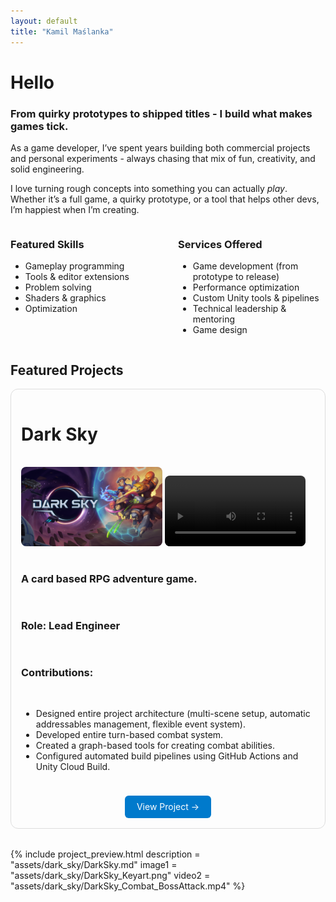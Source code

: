 ```yaml
---
layout: default
title: "Kamil Maślanka"
---
```


# Hello

### From quirky prototypes to shipped titles - I build what makes games tick.

As a game developer, I’ve spent years building both commercial projects and personal experiments - always chasing that mix of fun, creativity, and solid engineering.

I love turning rough concepts into something you can actually *play*.  
Whether it’s a full game, a quirky prototype, or a tool that helps other devs, I’m happiest when I’m creating.

<div style="display: flex; gap: 2rem;">

<div style="flex: 1;" markdown="1">

### Featured Skills
- Gameplay programming
- Tools & editor extensions
- Problem solving
- Shaders & graphics
- Optimization

</div>

<div style="flex: 1;" markdown="1">

### Services Offered
- Game development (from prototype to release)
- Performance optimization
- Custom Unity tools & pipelines
- Technical leadership & mentoring
- Game design

</div>
</div>

## Featured Projects

<div style="border:1px solid #ddd; border-radius:12px; padding:1rem; margin-bottom:2rem">

<div style="display:flex; gap:1rem; flex-wrap:wrap; flex-direction: column; justify-content:center;" markdown="1">

# Dark Sky

<div>
  <img 
  src="assets\dark_sky\DarkSky_Keyart.png" 
  alt="Screenshot 1" 
  style="width:48%; border-radius:8px;">
  <!-- <img 
  src="image2.jpg" 
  alt="Screenshot 2" 
  style="width:48%; border-radius:8px;"> -->
  <video 
  src="assets\dark_sky\DarkSky_Combat_BossAttack.mp4" 
  controls 
  style="width:48%; border-radius:8px;"></video>

</div>

### A card based RPG adventure game.

### **Role:** Lead Engineer

### Contributions:
* Designed entire project architecture (multi-scene setup, automatic addressables management, flexible event system).
* Developed entire turn-based combat system.
* Created a graph-based tools for creating combat abilities.
* Configured automated build pipelines using GitHub Actions and Unity Cloud Build.

<div style="text-align:center; margin-top:0.5rem;">
  <a href="/projects/project-title" 
     style="display:inline-block; padding:0.6rem 1.2rem; 
            background:#007acc; color:white; border-radius:6px; text-decoration:none;">
    View Project →
  </a>
</div>

</div>
</div>

{% include project_preview.html
    description = "assets/dark_sky/DarkSky.md"
    image1 = "assets/dark_sky/DarkSky_Keyart.png"
    video2 = "assets/dark_sky/DarkSky_Combat_BossAttack.mp4"
%}